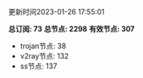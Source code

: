 更新时间2023-01-26 17:55:01

**总订阅: 73**
**总节点: 2298**
**有效节点: 307**
- trojan节点: 38
- v2ray节点: 132
- ss节点: 137
